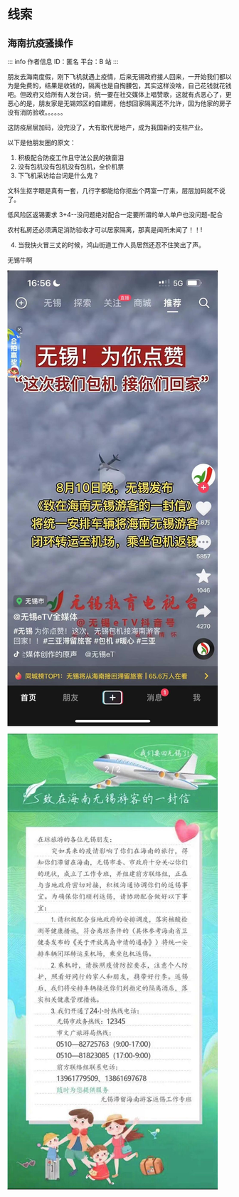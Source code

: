 # 线索

## 海南抗疫骚操作

::: info 作者信息
ID：匿名
平台：B 站
:::

朋友去海南度假，刚下飞机就遇上疫情，后来无锡政府接人回来，一开始我们都以为是免费的，结果是收钱的，隔离也是自掏腰包，其实这样没啥，自己花钱就花钱吧。但政府又给所有人发台词，统一要在社交媒体上唱赞歌，这就有点恶心了，更恶心的是，朋友家是无锡郊区的自建房，他想回家隔离还不允许，因为他家的房子没有消防验收。。。。。。

这防疫层层加码，没完没了，大有取代房地产，成为我国新的支柱产业。

以下是他朋友圈的原文：

1. 积极配合防疫工作且守法公民的铁窗泪
2. 没有包机没有包机没有包机，全价机票
3. 下飞机采访给台词是什么鬼？

文科生抠字眼是真有一套，几行字都能给你抠出个两室一厅来，层层加码就不说了。

低风险区返锡要求 3+4--没问题绝对配合一定要所谓的单人单户也没问题-配合

农村私房还必须满足消防验收才可以居家隔离，那真是闻所未闻了！！!

4. 当我快火冒三丈的时候，鸿山街道工作人员居然还忍不住笑出了声。

无锡牛啊

![](/5/img_p13_1.png)

![](/5/img_p14_1.png)
